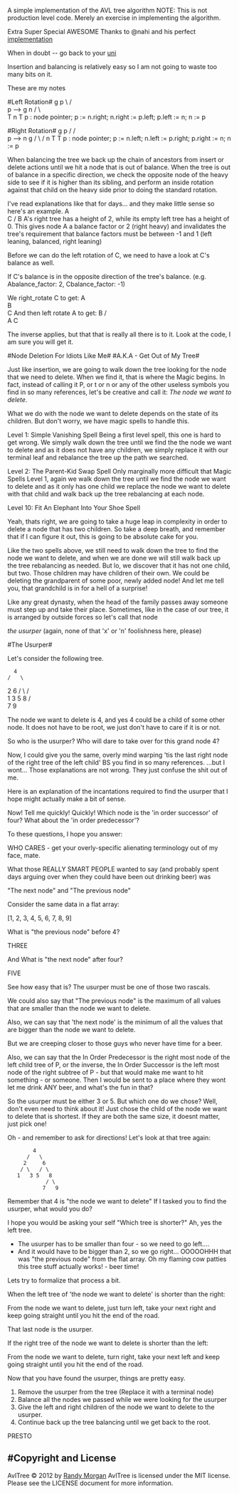 A simple implementation of the AVL tree algorithm
NOTE: This is not production level code. Merely an exercise in
implementing the algorithm.

Extra Super Special AWESOME Thanks to @nahi and his perfect
[implementation](https://github.com/nahi/avl_tree)

When in doubt -- go back to your 
[uni](https://docs.google.com/viewer?a=v&q=cache:v0IXKU5xel0J:www.cs.washington.edu/education/courses/cse373/04wi/slides/lecture08.ppt+&hl=en&pid=bl&srcid=ADGEESiQn4WGxRaNDtEwfJTkw-Y733A5AmofjWd75tyEEh_nLj1fTxfvvlGVRfJutWdVgva_9i4_3CCKTBdjAWUxdEUlsyMwLE4dXoR70v-isk6bgWrxGYSYdQEtKVnBlwo2xf6wSV5N&sig=AHIEtbRLac798Xyb3H9WVAE8y57Tcu-CAw)

Insertion and balancing is relatively easy so I am not going to waste
too many bits on it.

These are my notes

#Left Rotation#
     g                  p
      \                / \
       p    -->       g   n
      / \              \
     T   n              T
p : node pointer;
p := n.right;
n.right := p.left;
p.left := n;
n := p

#Right Rotation#
         g              p
        /              / \
       p    -->       n   g
      / \            /
     n   T          T
p : node pointer;
p := n.left;
n.left := p.right;
p.right := n;
n := p

When balancing the tree we back up the chain of ancestors from insert or delete actions
until we hit a node that is out of balance. When the tree is out of balance in a specific
direction, we check the opposite node of the heavy side to see if it is higher than its
sibling, and perform an inside rotation against that child on the heavy side
prior to doing the standard rotation.
    
I've read explanations like that for days... and they make little sense so here's an example.
          A
           \
            C
           /
          B
A's right tree has a height of 2, while its empty left tree has a height of 0.
This gives node A a balance factor or 2 (right heavy) and invalidates the tree's requirement that
balance factors must be between -1 and 1 (left leaning, balanced, right leaning)
    
Before we can do the left rotation of C, we need to have a look at C's balance as well.
    
If C's balance is in the opposite direction of the tree's balance.
(e.g. Abalance_factor: 2, Cbalance_factor: -1)
    
We right_rotate C to get:
       A
        \
         B
          \
           C
And then left rotate A to get:
         B
        / \
       A   C

The inverse applies, but that that is really all there is to it.
Look at the code, I am sure you will get it.

#Node Deletion For Idiots Like Me#
#A.K.A - Get Out of My Tree#

Just like insertion, we are going to walk down the tree looking for
the node that we need to delete. When we find it, that is where the
Magic begins. In fact, instead of calling it P, or t or n or any of
the other useless symbols you find in so many references, let's be 
creative and call it: *The node we want to delete*.

What we do with the node we want to delete depends on the state of
its children. But don't worry, we have magic spells to handle this.

Level 1: Simple Vanishing Spell
Being a first level spell, this one is hard to get wrong. We simply walk
down the tree until we find the the node we want to delete and as it
does not have any children, we simply replace it with our terminal leaf
and rebalance the tree up the path we searched.

Level 2: The Parent-Kid Swap Spell
Only marginally more difficult that Magic Spells Level 1, again we walk
down the tree until we find the node we want to delete and as it only
has one child we replace the node we want to delete with that child and
walk back up the tree rebalancing at each node.

Level 10: Fit An Elephant Into Your Shoe Spell

Yeah, thats right, we are going to take a huge leap in complexity in
order to delete a node that has two children. So take a deep breath,
and remember that if I can figure it out, this is going to be absolute
cake for you.

Like the two spells above, we still need to walk down the tree to find
the node we want to delete, and when we are done we will still walk
back up the tree rebalancing as needed. But lo, we discover that it has
not one child, but two. Those children may have children of their own.
We could be deleting the grandparent of some poor, newly added node!
And let me tell you, that grandchild is in for a hell of a surprise!

Like any great dynasty, when the head of the family passes away someone
must step up and take their place. Sometimes, like in the case of our
tree, it is arranged by outside forces so let's call that node

*the usurper*
(again, none of that 'x' or 'n' foolishness here, please)

#The Usurper#

Let's consider the following tree.

      4
    /   \
   2     6
  / \   / \
 1   3 5   8
          / \
         7   9

The node we want to delete is 4, and yes 4 could be a child of some
other node. It does not have to be root, we just don't have to care if it
is or not.

So who is the usurper?
Who will dare to take over for this grand node 4?

Now, I could give you the same, overly mind warping 'tis the last right
node of the right tree of the left child' BS you find in so many
references. ...but I wont...
Those explanations are not wrong.
They just confuse the shit out of me.

Here is an explanation of the incantations required to find the usurper
that I hope might actually make a bit of sense.

Now! Tell me quickly! Quickly!
Which node is the 'in order successor' of four?
What about the 'in order predecessor'?

To these questions, I hope you answer:

WHO CARES - get your overly-specific alienating terminology out of my
face, mate.

What those REALLY SMART PEOPLE wanted to say (and probably spent days
    arguing over when they could have been out drinking beer) was

"The next node" and "The previous node"

Consider the same data in a flat array:

[1, 2, 3, 4, 5, 6, 7, 8, 9]

What is "the previous node" before 4?

THREE

And What is "the next node" after four?

FIVE

See how easy that is? The usurper must be one of those two rascals.

We could also say that "The previous node" is the
maximum of all values that are smaller than the node we want to delete.

Also, we can say that 'the next node' is the minimum of all the values 
that are bigger than the node we want to delete.

But we are creeping closer to those guys who never have time for a beer.

Also, we can say that the In Order Predecessor is the right most node of the
left child tree of P, or the inverse, the In Order Successor is the left
most node of the right subtree of P - but that would make me want to hit
something - or someone. Then I would be sent to a place where they wont
let me drink ANY beer, and what's the fun in that?

So the usurper must be either 3 or 5. But which one do we chose?
Well, don't even need to think about it!
Just chose the child of the node we want to delete that is shortest.
If they are both the same size, it doesnt matter, just pick one!

Oh - and remember to ask for directions!
Let's look at that tree again:

            4
          /   \
         2     6
        / \   / \
       1   3 5   8
                / \
               7   9

Remember that 4 is "the node we want to delete"
If I tasked you to find the usurper, what would you do?

I hope you would be asking your self "Which tree is shorter?"
Ah, yes the left tree.
- The usurper has to be smaller than four - so we need to go left....
- And it would have to be bigger than 2, so we go right...
OOOOOHHH that was "the previous node" from the flat array. Oh my flaming cow
patties this tree stuff actually works! - beer time!

Lets try to formalize that process a bit.

When the left tree of 'the node we want to delete' is shorter than the
right:

From the node we want to delete, just turn left, take your next
right and keep going straight until you hit the end of the road.

That last node is the usurper.

If the right tree of the node we want to delete is shorter than the 
left:

From the node we want to delete, turn right, take your next left 
and keep going straight until you hit the end of the road.

Now that you have found the usurper, things are pretty easy.
1. Remove the usurper from the tree (Replace it with a terminal node)
2. Balance all the nodes we passed while we were looking for the usurper
3. Give the left and right children of the node we want to delete to the
usurper.
4. Continue back up the tree balancing until we get back to the root.

PRESTO

#Copyright and License
----------
AvlTree &copy; 2012 by [Randy Morgan](digital.ipseity@gmail.com)
AvlTree is licensed under the MIT license. Please see the LICENSE document for more information.
